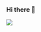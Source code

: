 ### Hi there 👋

![](https://leetcard.jacoblin.cool/pepperonii?theme=dark&font=IBM%20Plex%20Mono&ext=heatmap&border=0&radius=20&height=75&width=600)
<!--
- 🔭 I’m currently working on ...
- 🌱 I’m currently learning ...
- 👯 I’m looking to collaborate on ...
- 🤔 I’m looking for help with ...
- 💬 Ask me about ...
- 📫 How to reach me: ...
- 😄 Pronouns: ...
- ⚡ Fun fact: ...
-->

